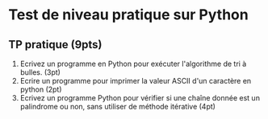 # Test de niveau pratique sur Python

## TP pratique (9pts)

1. Ecrivez un programme en Python pour exécuter l'algorithme de tri à bulles. (3pt)
2. Ecrire un programme pour imprimer la valeur ASCII d'un caractère en python (2pt)
3. Ecrivez un programme Python pour vérifier si une chaîne donnée est un palindrome ou non, sans utiliser de méthode itérative (4pt)
